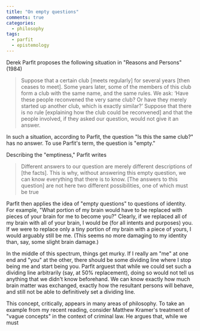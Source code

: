 ```yaml
---
title: "On empty questions"
comments: true
categories: 
  - philosophy
tags:
  - parfit
  - epistemology
---
```


Derek Parfit proposes the following situation in "Reasons and Persons" (1984)

> Suppose that a certain club \[meets regularly\] for several years \[then ceases to meet\]. Some years later, some of the members of this club form a club with the same name, and the same rules. We ask: ‘Have these people reconvened the very same club? Or have they merely started up another club, which is exactly similar?’ Suppose that there is no rule \[explaining how the club could be reconvened\] and that the people involved, if they asked our question, would not give it an answer.

In such a situation, according to Parfit, the question "Is this the same club?" has no answer. To use Parfit's term, the question is "empty."

Describing the "emptiness," Parfit writes

> Different answers to our question are merely different descriptions of \[the facts\]. This is why, without answering this empty question, we can know everything that there is to know. \[The answers to this question\] are not here two different possibilities, one of which must be true

Parfit then applies the idea of "empty questions" to questions of identity. For example, "What portion of my brain would have to be replaced with pieces of your brain for me to become you?" Clearly, if we replaced all of my brain with all of your brain, I would be (for all intents and purposes) you. If we were to replace only a tiny portion of my brain with a piece of yours, I would arguably still be me. (This seems no more damaging to my identity than, say, some slight brain damage.)

In the middle of this spectrum, things get murky. If I really am "me" at one end and "you" at the other, there should be some dividing line where I stop being me and start being you. Parfit arguest that while we could set such a dividing line arbitrarily (say, at 50% replacement), doing so would not tell us anything that we didn't know beforehand. We can know exactly how much brain matter was exchanged, exactly how the resultant persons will behave, and still not be able to definitively set a dividing line.

This concept, critically, appears in many areas of philosophy. To take an example from my recent reading, consider Matthew Kramer's treatment of "vague concepts" in the context of criminal law. He argues that, while we must